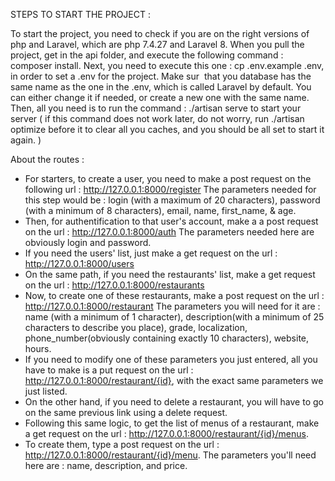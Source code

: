 STEPS TO START THE PROJECT : 

To start the project, you need to check if you are on the right versions of php and Laravel, which are php 7.4.27 and Laravel 8. 
When you pull the project, get in the api folder, and execute the following command : composer install. 
Next, you need to execute this one : cp .env.example .env, in order to set a .env for the project. 
Make sur  that you database has the same name as the one in the .env, which is called Laravel by default. You can either change it if needed, or create a new one with the same name. 
Then, all you need is to run the command : ./artisan serve to start your server ( if this command does not work later, do not worry, run ./artisan optimize before it to clear all you caches, and you should be all set to start it again. ) 

About the routes : 
- For starters, to create a user, you need to make a post request on the following url : http://127.0.0.1:8000/register 
The parameters needed for this step would be : login (with a maximum of 20 characters), password (with a minimum of 8 characters), email, name, first_name, & age.
- Then, for authentification to that user's account, make a a post request on the url : http://127.0.0.1:8000/auth 
The parameters needed here are obviously login and password. 
- If you need the users' list, just make a get request on the url : http://127.0.0.1:8000/users
- On the same path, if you need the restaurants' list, make a get request on the url : http://127.0.0.1:8000/restaurants 
- Now, to create one of these restaurants, make a post request on the url : http://127.0.0.1:8000/restaurant 
The parameters you will need for it are : name (with a minimum of 1 character), description(with a minimum of 25 characters to describe you place), grade, localization, phone_number(obviously containing exactly 10 characters), website, hours. 
- If you need to modify one of these parameters you just entered, all you have to make is a put request on the url : http://127.0.0.1:8000/restaurant/{id}, with the exact same parameters we just listed. 
- On the other hand, if you need to delete a restaurant, you will have to go on the same previous link using a delete request. 
- Following this same logic, to get the list of menus of a restaurant, make a get request on the url : http://127.0.0.1:8000/restaurant/{id}/menus.
- To create them, type a post request on the url : http://127.0.0.1:8000/restaurant/{id}/menu. 
The parameters you'll need here are : name, description, and price.

